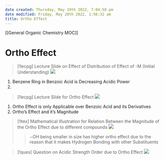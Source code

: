 ```yaml
---
date created: Thursday, May 19th 2022, 7:04:58 pm
date modified: Friday, May 20th 2022, 1:56:32 am
title: Ortho Effect
---
```

[[General Organic Chemistry MOC]]

# Ortho Effect

>[!lecpg] Lecture Slide on Effect of Distribution of Effect of -M (Initial Understanding)
>![](https://i.imgur.com/SiKRK85.png)

1. Benzene Ring in Benzoic Acid is Decreasing Acidic Power
2.

>[!lecpg] Lecture Slide for Ortho Effect
>![](https://i.imgur.com/zf64sW6.png)

1. Ortho Effect is only Applicable over Benzoic Acid and its Derivatives
2. Ortho’s Effect and it’s Magnitude
>[!ltex] Mathematical Illustration for Relation Between the Magnitude of the Ortho Effect due to different compounds
>![](https://i.imgur.com/ClQv6Qa.png)
>> $-OH$ being smaller in size has higher ortho effect due to the reason that it makes Hydrogen Bonding with other Substituents

>[!ques] Question on Acidic Strength Order due to Ortho Effect
>![](https://i.imgur.com/7zqrsex.png)

